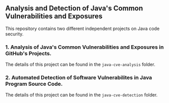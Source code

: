 ## Analysis and Detection of Java's Common Vulnerabilities and Exposures

This repository contains two different independent projects on Java code security.

### 1. Analysis of Java's Common Vulnerabilities and Exposures in GitHub's Projects.
The details of this project can be found in the `java-cve-analysis` folder.

### 2. Automated Detection of Software Vulnerabilites in Java Program Source Code.
The details of this project can be found in the `java-cve-detection` folder.
